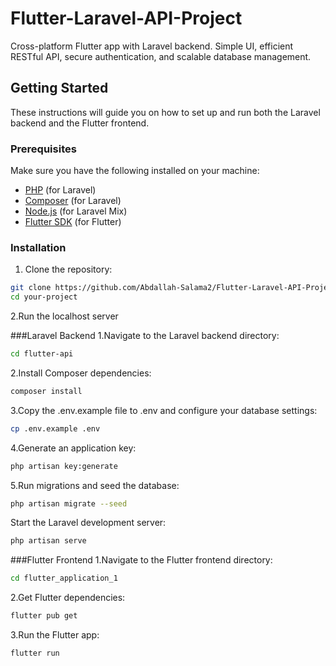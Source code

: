 # Flutter-Laravel-API-Project
 Cross-platform Flutter app with Laravel backend. Simple UI, efficient RESTful API, secure authentication, and scalable database management.
 
## Getting Started

These instructions will guide you on how to set up and run both the Laravel backend and the Flutter frontend.

### Prerequisites

Make sure you have the following installed on your machine:

- [PHP](https://www.php.net/) (for Laravel)
- [Composer](https://getcomposer.org/) (for Laravel)
- [Node.js](https://nodejs.org/) (for Laravel Mix)
- [Flutter SDK](https://flutter.dev/docs/get-started/install) (for Flutter)

### Installation

1. Clone the repository:

```bash
git clone https://github.com/Abdallah-Salama2/Flutter-Laravel-API-Project
cd your-project
```
2.Run the localhost server

###Laravel Backend
1.Navigate to the Laravel backend directory:
```bash
cd flutter-api
```
2.Install Composer dependencies:
```bash
composer install
```
3.Copy the .env.example file to .env and configure your database settings:
```bash
cp .env.example .env
```
4.Generate an application key:
```bash
php artisan key:generate
```
5.Run migrations and seed the database:
```bash
php artisan migrate --seed
```
Start the Laravel development server:
```bash
php artisan serve
```
###Flutter Frontend
1.Navigate to the Flutter frontend directory:
```bash
cd flutter_application_1
```
2.Get Flutter dependencies:
```bash
flutter pub get
```
3.Run the Flutter app:
```bash
flutter run
```
